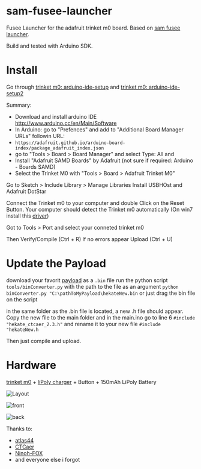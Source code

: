 

# sam-fusee-launcher
Fusee Launcher for the adafruit trinket m0 board. Based on [sam fusee launcher](https://github.com/atlas44/sam-fusee-launcher).

Build and tested with Arduino SDK.

# Install

Go through [trinket m0: arduino-ide-setup](https://learn.adafruit.com/adafruit-trinket-m0-circuitpython-arduino/arduino-ide-setup) and [trinket m0: arduino-ide-setup2](https://learn.adafruit.com/adafruit-trinket-m0-circuitpython-arduino/using-with-arduino-ide)

Summary:
* Download and install arduino IDE http://www.arduino.cc/en/Main/Software
* In Arduino: go to "Prefences" and add to "Additional Board Manager URLs" followin URL:
*  `https://adafruit.github.io/arduino-board-index/package_adafruit_index.json`
* go to "Tools > Board > Board Manager" and select Type: All and
* Install "Adafruit SAMD Boards" by Adafruit (not sure if required: Arduino - Boards SAMD)
* Select the Trinket M0 with "Tools > Board > Adafruit Trinket M0"

Go to Sketch > Include Library > Manage Libraries
Install USBHOst and Adafruit DotStar

Connect the Trinket m0 to your computer and double Click on the Reset Button.
Your computer should detect the Trinket m0 automatically (On win7 install this [driver](https://github.com/adafruit/Adafruit_Windows_Drivers/releases/download/2.2.0/adafruit_drivers_2.2.0.0.exe))

Got to Tools > Port and select your conneted trinket m0

Then Verify/Compile (Ctrl + R)
If no errors appear
Upload (Ctrl + U)

# Update the Payload
download your favorit [payload](https://github.com/CTCaer/hekate/releases) as a `.bin` file
run the python script `tools/binConverter.py` with the path to the file as an argument
`python binConverter.py "C:\pathToMyPayload\hekateNew.bin` or just drag the bin file on the script

in the same folder as the .bin file is located, a new .h file should appear. Copy the new file to the main folder and in the main.ino go to line 6 `#include "hekate_ctcaer_2.3.h"` and rename it to your new file `#include "hekateNew.h`

Then just compile and upload.

# Hardware
[trinket m0](https://www.adafruit.com/product/3500) + [liPoly charger](https://www.adafruit.com/product/2124) + Button + 150mAh LiPoly Battery

![Layout](https://github.com/noemu/sam-fusee-launcher/tree/master/images/layout.png)

![front](https://github.com/noemu/sam-fusee-launcher/tree/master/images/front.jpg)

![back](https://github.com/noemu/sam-fusee-launcher/tree/master/images/back.jpg)

Thanks to:
* [atlas44](https://github.com/atlas44/sam-fusee-launcher)
* [CTCaer](https://github.com/CTCaer/hekate)
* [Ninoh-FOX](https://www.elotrolado.net/hilo_tutorial-crea-tu-propio-dongle-portatil-para-cargar-payloads-it-is-easy_2287822)
* and everyone else i forgot


